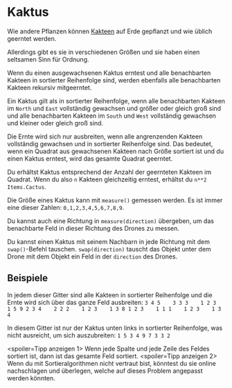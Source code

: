 # Kaktus
Wie andere Pflanzen können [Kakteen](objects/cactus) auf Erde gepflanzt und wie üblich geerntet werden.

Allerdings gibt es sie in verschiedenen Größen und sie haben einen seltsamen Sinn für Ordnung.

Wenn du einen ausgewachsenen Kaktus erntest und alle benachbarten Kakteen in sortierter Reihenfolge sind, werden ebenfalls alle benachbarten Kakteen rekursiv mitgeerntet.

Ein Kaktus gilt als in sortierter Reihenfolge, wenn alle benachbarten Kakteen im `North` und `East` vollständig gewachsen und größer oder gleich groß sind und alle benachbarten Kakteen im `South` und `West` vollständig gewachsen und kleiner oder gleich groß sind.

Die Ernte wird sich nur ausbreiten, wenn alle angrenzenden Kakteen vollständig gewachsen und in sortierter Reihenfolge sind.
Das bedeutet, wenn ein Quadrat aus gewachsenen Kakteen nach Größe sortiert ist und du einen Kaktus erntest, wird das gesamte Quadrat geerntet.

Du erhältst Kaktus entsprechend der Anzahl der geernteten Kakteen im Quadrat. Wenn du also `n` Kakteen gleichzeitig erntest, erhältst du `n**2` `Items.Cactus`.

Die Größe eines Kaktus kann mit `measure()` gemessen werden.
Es ist immer eine dieser Zahlen: `0,1,2,3,4,5,6,7,8,9`.

Du kannst auch eine Richtung in `measure(direction)` übergeben, um das benachbarte Feld in dieser Richtung des Drones zu messen.

Du kannst einen Kaktus mit seinem Nachbarn in jede Richtung mit dem `swap()`-Befehl tauschen.
`swap(direction)` tauscht das Objekt unter dem Drone mit dem Objekt ein Feld in der `direction` des Drones.

## Beispiele
In jedem dieser Gitter sind alle Kakteen in sortierter Reihenfolge und die Ernte wird sich über das ganze Feld ausbreiten:
`3 4 5    3 3 3    1 2 3    1 5 9
2 3 4    2 2 2    1 2 3    1 3 8
1 2 3    1 1 1    1 2 3    1 3 4`

In diesem Gitter ist nur der Kaktus unten links in sortierter Reihenfolge, was nicht ausreicht, um sich auszubreiten:
`1 5 3
4 9 7
3 3 2`

<spoiler=Tipp anzeigen 1>
Wenn jede Spalte und jede Zeile des Feldes sortiert ist, dann ist das gesamte Feld sortiert.
</spoiler>
<spoiler=Tipp anzeigen 2>
Wenn du mit Sortieralgorithmen nicht vertraut bist, könntest du sie online nachschlagen und überlegen, welche auf dieses Problem angepasst werden könnten.
</spoiler>